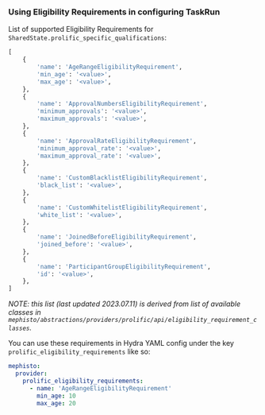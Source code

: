 ### Using Eligibility Requirements in configuring TaskRun

List of supported Eligibility Requirements for `SharedState.prolific_specific_qualifications`:

```python
[
    {
        'name': 'AgeRangeEligibilityRequirement',
        'min_age': '<value>',
        'max_age': '<value>',
    },
    {
        'name': 'ApprovalNumbersEligibilityRequirement',
        'minimum_approvals': '<value>',
        'maximum_approvals': '<value>',
    },
    {
        'name': 'ApprovalRateEligibilityRequirement',
        'minimum_approval_rate': '<value>',
        'maximum_approval_rate': '<value>',
    },
    {
        'name': 'CustomBlacklistEligibilityRequirement',
        'black_list': '<value>',
    },
    {
        'name': 'CustomWhitelistEligibilityRequirement',
        'white_list': '<value>',
    },
    {
        'name': 'JoinedBeforeEligibilityRequirement',
        'joined_before': '<value>',
    },
    {
        'name': 'ParticipantGroupEligibilityRequirement',
        'id': '<value>',
    },
]
```

_NOTE: this list (last updated 2023.07.11) is derived from list of available classes
in `mephisto/abstractions/providers/prolific/api/eligibility_requirement_classes`._

You can use these requirements in Hydra YAML config under the key
`prolific_eligibility_requirements` like so:

```yaml
mephisto:
  provider:
    prolific_eligibility_requirements:
      - name: 'AgeRangeEligibilityRequirement'
        min_age: 10
        max_age: 20
```
